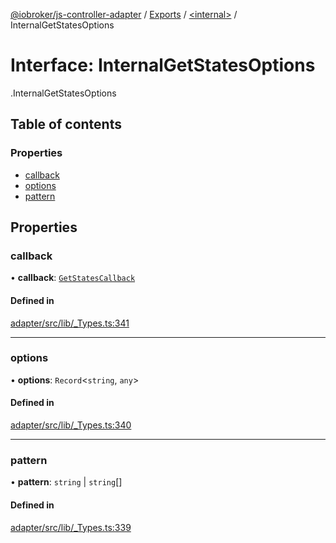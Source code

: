 [@iobroker/js-controller-adapter](../README.md) / [Exports](../modules.md) / [<internal\>](../modules/internal_.md) / InternalGetStatesOptions

# Interface: InternalGetStatesOptions

[<internal>](../modules/internal_.md).InternalGetStatesOptions

## Table of contents

### Properties

- [callback](internal_.InternalGetStatesOptions.md#callback)
- [options](internal_.InternalGetStatesOptions.md#options)
- [pattern](internal_.InternalGetStatesOptions.md#pattern)

## Properties

### callback

• **callback**: [`GetStatesCallback`](../modules/internal_.md#getstatescallback)

#### Defined in

[adapter/src/lib/_Types.ts:341](https://github.com/ioBroker/ioBroker.js-controller/blob/931c925a/packages/adapter/src/lib/_Types.ts#L341)

___

### options

• **options**: `Record`<`string`, `any`\>

#### Defined in

[adapter/src/lib/_Types.ts:340](https://github.com/ioBroker/ioBroker.js-controller/blob/931c925a/packages/adapter/src/lib/_Types.ts#L340)

___

### pattern

• **pattern**: `string` \| `string`[]

#### Defined in

[adapter/src/lib/_Types.ts:339](https://github.com/ioBroker/ioBroker.js-controller/blob/931c925a/packages/adapter/src/lib/_Types.ts#L339)
